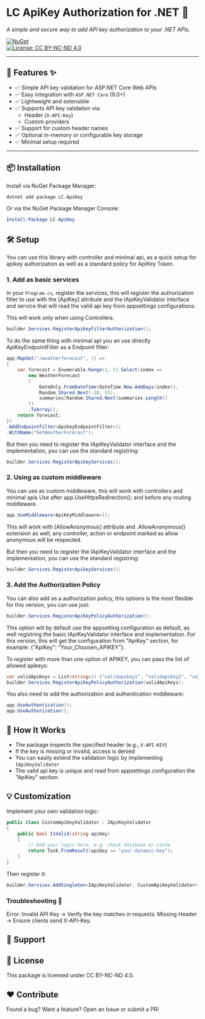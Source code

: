 ﻿# LC ApiKey Authorization for .NET 🔑
 
*A simple and secure way to add API key authorization to your .NET APIs.*

[![NuGet](https://img.shields.io/nuget/v/Your.Package.Name.svg?style=flat-square)](https://www.nuget.org/packages/Your.Package.Name)  
[![License: CC BY-NC-ND 4.0](https://img.shields.io/badge/License-CC_BY--NC--ND_4.0-lightgrey.svg)](https://creativecommons.org/licenses/by-nc-nd/4.0/)

---

## 🚀 Features ✨  

- ✅ Simple API key validation for ASP.NET Core Web APIs
- ✅ Easy integration with `ASP.NET Core` (9.0+)  
- ✅ Lightweight and extensible  
- ✅ Supports API key validation via:  
   - Header (`X-API-Key`)  
   - Custom providers  
- ✅ Support for custom header names  
- ✅ Optional in-memory or configurable key storage   
- ✅ Minimal setup required  

---

## 📦 Installation

Install via NuGet Package Manager:

```bash
dotnet add package LC.ApiKey
```

Or via the NuGet Package Manager Console:

```powershell
Install-Package LC.ApiKey
```

## 🛠️ Setup

You can use this library with controller and minimal api, as a quick setup for apikey authorization as well as a standard policy for ApiKey Token.

### 1. Add as basic services

In your `Program.cs`, register the services, this will register the authorization filter to use with the [ApiKey] attribute and the IApiKeyValidator interface and service that will read the valid api key from appsettings configurations:

This will work only when using Controllers.

```csharp
builder.Services.RegisterApiKeyFilterAuthorization();
```

To do the same thing with minimal api you an use directly ApiKeyEndpointFilter as a Endpoint filter:

```csharp
app.MapGet("/weatherforecast", () =>
{
    var forecast = Enumerable.Range(1, 5).Select(index =>
        new WeatherForecast
        (
            DateOnly.FromDateTime(DateTime.Now.AddDays(index)),
            Random.Shared.Next(-20, 55),
            summaries[Random.Shared.Next(summaries.Length)]
        ))
        .ToArray();
    return forecast;
})
.AddEndpointFilter<ApiKeyEndpointFilter>()
.WithName("GetWeatherForecast");
```

But then you need to register the IApiKeyValidator interface and the implementation, you can use the standard registring:

```csharp
builder.Services.RegisterApikeyServices();
```

### 2. Using as custom middleware
You can use as custom middleware, this will work with controllers and minimal apis
Use after app.UseHttpsRedirection(); and before any routing middleware.

```csharp
app.UseMiddleware<ApiKeyMiddleware>();
```

This will work with [AllowAnonymous] attribute and .AllowAnonymous() extension as well, any controller, action or endpoint marked as allow anonymous will be respected.

But then you need to register the IApiKeyValidator interface and the implementation, you can use the standard registring:

```csharp
builder.Services.RegisterApikeyServices();
```

### 3. Add the Authorization Policy

You can also add as a authorization policy, this options is the most flexible for this version, you can use just:

```csharp
builder.Services.RegisterApiKeyPolicyAuthorization();
```

This option will by default use the appsetting configuration as default, as well registring the basic IApiKeyValidator interface and implementation. For this version, this will get the configuration from "ApiKey" section, for example: {"ApiKey": "Your_Choosen_APIKEY"}.

To register with more than one option of APIKEY, you can pass the list of allowed apikeys:

```csharp
var validApiKeys = List<string>() {"validapikey1", "validapikey2", "validapikey3"}
builder.Services.RegisterApiKeyPolicyAuthorization(validApiKeys);
```

You also need to add the authorization and authentication middleware:

```csharp
app.UseAuthentication();
app.UseAuthorization();
```


## 🔐 How It Works

- The package inspects the specified header (e.g., `X-API-KEY`)  
- If the key is missing or invalid, access is denied  
- You can easily extend the validation logic by implementing `IApiKeyValidator`  
- The valid api key is unique and read from appsettings configuration the "ApiKey" section.

## 💡 Customization

Implement your own validation logic:

```csharp
public class CustomApiKeyValidator : IApiKeyValidator
{
    public bool IsValid(string apiKey)
    {
        // Add your logic here, e.g. check database or cache
        return Task.FromResult(apiKey == "your-dynamic-key");
    }
}
```

Then register it:

```csharp
builder.Services.AddSingleton<IApiKeyValidator, CustomApiKeyValidator>();
```

###  Troubleshooting 🔧

Error: Invalid API Key → Verify the key matches in requests.
Missing Header → Ensure clients send X-API-Key.

## 🙋 Support

## 📄 License

This package is licensed under CC BY-NC-ND 4.0.

## ❤️ Contribute 
Found a bug? Want a feature?
Open an Issue or submit a PR!